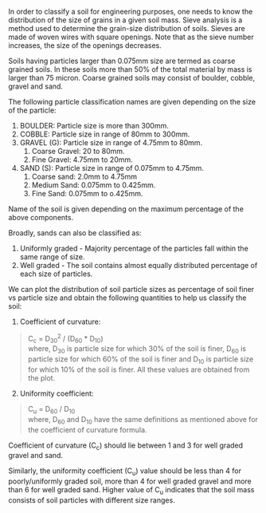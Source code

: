 In order to classify a soil for engineering purposes, one needs to know the distribution of the size of grains in a given soil mass. Sieve analysis is a method used to determine the grain-size distribution of soils. Sieves are made of woven wires with square openings. Note that as the sieve number increases, the size of the openings decreases.

Soils having particles larger than 0.075mm size are termed as coarse grained soils. In these soils more than 50% of the total material by mass is larger than 75 micron. Coarse grained soils may consist of boulder, cobble, gravel and sand. 

The following particle classification names are given depending on the size of the particle:
1. BOULDER: Particle size is more than 300mm.
2. COBBLE: Particle size in range of 80mm to 300mm.
3. GRAVEL (G): Particle size in range of 4.75mm to 80mm.
	1. Coarse Gravel: 20 to 80mm.
	2. Fine Gravel: 4.75mm to 20mm.
4. SAND (S): Particle size in range of 0.075mm to 4.75mm.
	1. Coarse sand: 2.0mm to 4.75mm
	2. Medium Sand: 0.075mm to 0.425mm.
	3. Fine Sand: 0.075mm to o.425mm.

Name of the soil is given depending on the maximum percentage of the above components.

Broadly, sands can also be classified as:
1. Uniformly graded - Majority percentage of the particles fall within the same range of size. 
2. Well graded - The soil contains almost equally distributed percentage of each size of particles.

We can plot the distribution of soil particle sizes as percentage of soil finer vs particle size and obtain the following quantities to help us classify the soil:
1. Coefficient of curvature:
> C<sub>c</sub> = D<sub>30</sub><sup>2</sup> / (D<sub>60</sub> * D<sub>10</sub>) <br />
> where, D<sub>30</sub> is particle size for which 30% of the soil is finer, D<sub>60</sub> is particle size for which 60% of the soil is finer and D<sub>10</sub> is particle size for which 10% of the soil is finer. All these values are obtained from the plot.
2. Uniformity coefficient:
> C<sub>u</sub> = D<sub>60</sub> / D<sub>10</sub> <br />
> where, D<sub>60</sub> and D<sub>10</sub> have the same definitions as mentioned above for the coefficient of curvature formula.

Coefficient of curvature (C<sub>c</sub>) should lie between 1 and 3 for well graded gravel and sand. 

Similarly, the uniformity coefficient (C<sub>u</sub>) value should be less than 4 for poorly/uniformly graded soil, more than 4 for well graded gravel and more than 6 for well graded sand. Higher value of C<sub>u</sub> indicates that the soil mass consists of soil particles with different size ranges.
